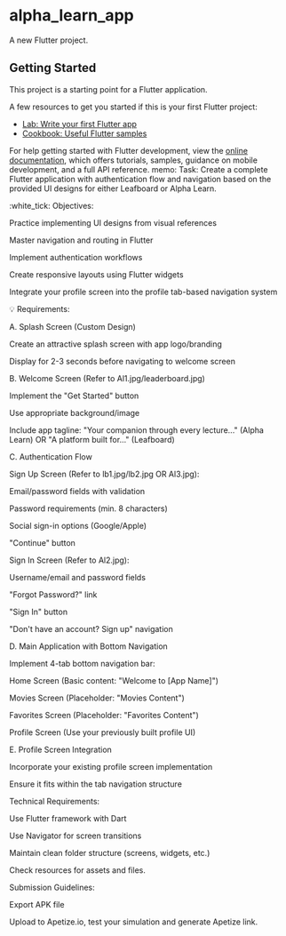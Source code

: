 # alpha_learn_app

A new Flutter project.

## Getting Started

This project is a starting point for a Flutter application.

A few resources to get you started if this is your first Flutter project:

- [Lab: Write your first Flutter app](https://docs.flutter.dev/get-started/codelab)
- [Cookbook: Useful Flutter samples](https://docs.flutter.dev/cookbook)

For help getting started with Flutter development, view the
[online documentation](https://docs.flutter.dev/), which offers tutorials,
samples, guidance on mobile development, and a full API reference.
memo: Task: Create a complete Flutter application with authentication flow and navigation based on the provided UI designs for either Leafboard or Alpha Learn.

:white_tick: Objectives:

 Practice implementing UI designs from visual references

 Master navigation and routing in Flutter

 Implement authentication workflows

 Create responsive layouts using Flutter widgets

 Integrate your profile screen into the profile tab-based navigation system

:bulb: Requirements:

A. Splash Screen (Custom Design)

 Create an attractive splash screen with app logo/branding

 Display for 2-3 seconds before navigating to welcome screen

B. Welcome Screen (Refer to Al1.jpg/leaderboard.jpg)

 Implement the "Get Started" button

 Use appropriate background/image

 Include app tagline: "Your companion through every lecture..." (Alpha Learn) OR "A platform built for..." (Leafboard)

C. Authentication Flow

 Sign Up Screen (Refer to lb1.jpg/lb2.jpg OR Al3.jpg):

 Email/password fields with validation

 Password requirements (min. 8 characters)

 Social sign-in options (Google/Apple)

 "Continue" button

 Sign In Screen (Refer to Al2.jpg):

 Username/email and password fields

 "Forgot Password?" link

 "Sign In" button

 "Don't have an account? Sign up" navigation

D. Main Application with Bottom Navigation

 Implement 4-tab bottom navigation bar:

 Home Screen (Basic content: "Welcome to [App Name]")

 Movies Screen (Placeholder: "Movies Content")

 Favorites Screen (Placeholder: "Favorites Content")

 Profile Screen (Use your previously built profile UI)

E. Profile Screen Integration

 Incorporate your existing profile screen implementation

 Ensure it fits within the tab navigation structure

Technical Requirements:

 Use Flutter framework with Dart

 Use Navigator for screen transitions

 Maintain clean folder structure (screens, widgets, etc.)

Check resources for assets and files.

Submission Guidelines:

 Export APK file

 Upload to Apetize.io, test your simulation and generate Apetize link.
